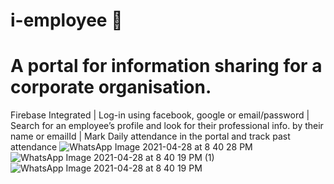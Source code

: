 # i-employee 🚀

# A portal for information sharing for a corporate organisation. 

Firebase Integrated | Log-in using facebook, google or email/password | Search for an employee’s profile and look for their professional info. by their name or emailId | Mark Daily attendance in the portal and track past attendance
![WhatsApp Image 2021-04-28 at 8 40 28 PM](https://user-images.githubusercontent.com/83288158/116431063-0987f380-a865-11eb-815e-3825f9191f85.jpeg)
![WhatsApp Image 2021-04-28 at 8 40 19 PM (1)](https://user-images.githubusercontent.com/83288158/116431086-10af0180-a865-11eb-9a5d-b515bf91aae5.jpeg)
![WhatsApp Image 2021-04-28 at 8 40 19 PM](https://user-images.githubusercontent.com/83288158/116431097-1278c500-a865-11eb-9fc6-25b4690d0bd0.jpeg)

